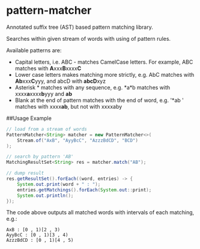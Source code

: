 # pattern-matcher
Annotated suffix tree (AST) based pattern matching library.

Searches within given stream of words with using of pattern rules.

Available patterns are:
*   Capital letters, i.e. ABC - matches CamelCase letters. For example, ABC matches with <b>A</b>xxx<b>B</b>xxxx<b>C</b>
*   Lower case letters makes matching more strictly, e.g. AbC matches with <b>Ab</b>xxx<b>C</b>yyy, and abcD with <b>abcD</b>xyz
*   Asterisk \* matches with any sequence, e.g. \*a\*b matches with xxxx<b>a</b>xxxx<b>b</b>yyy and <b>ab</b>
*   Blank at the end of pattern matches with the end of word, e.g. '\*ab ' matches with xxxx<b>ab</b>, but not with xxxxaby


##Usage Example

```java
// load from a stream of words
PatternMatcher<String> matcher = new PatternMatcher<>(
    Stream.of("AxB", "AyyBcC", "AzzzBdCD", "BCD")
);

// search by pattern 'AB'
MatchingResultSet<String> res = matcher.match("AB");

// dump result
res.getResultSet().forEach((word, entries) -> {
    System.out.print(word + " : ");
    entries.getMatchings().forEach(System.out::print);
    System.out.println();
});

```

The code above outputs all matched words with intervals of each matching, e.g.:
```
AxB : [0 , 1)[2 , 3)
AyyBcC : [0 , 1)[3 , 4)
AzzzBdCD : [0 , 1)[4 , 5)
```
